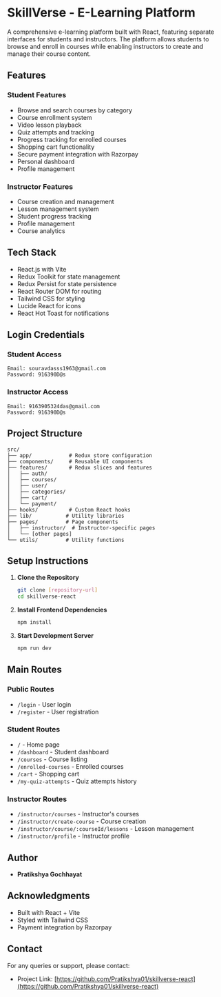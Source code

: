 # SkillVerse - E-Learning Platform

A comprehensive e-learning platform built with React, featuring separate interfaces for students and instructors. The platform allows students to browse and enroll in courses while enabling instructors to create and manage their course content.

## Features

### Student Features

- Browse and search courses by category
- Course enrollment system
- Video lesson playback
- Quiz attempts and tracking
- Progress tracking for enrolled courses
- Shopping cart functionality
- Secure payment integration with Razorpay
- Personal dashboard
- Profile management

### Instructor Features

- Course creation and management
- Lesson management system
- Student progress tracking
- Profile management
- Course analytics

## Tech Stack

- React.js with Vite
- Redux Toolkit for state management
- Redux Persist for state persistence
- React Router DOM for routing
- Tailwind CSS for styling
- Lucide React for icons
- React Hot Toast for notifications

## Login Credentials

### Student Access

```
Email: souravdasss1963@gmail.com
Password: 916390D@s
```

### Instructor Access

```
Email: 9163905324das@gmail.com
Password: 916390D@s
```

## Project Structure

```
src/
├── app/            # Redux store configuration
├── components/     # Reusable UI components
├── features/       # Redux slices and features
│   ├── auth/
│   ├── courses/
│   ├── user/
│   ├── categories/
│   ├── cart/
│   └── payment/
├── hooks/          # Custom React hooks
├── lib/           # Utility libraries
├── pages/         # Page components
│   ├── instructor/  # Instructor-specific pages
│   └── [other pages]
└── utils/         # Utility functions
```

## Setup Instructions

1. **Clone the Repository**

   ```bash
   git clone [repository-url]
   cd skillverse-react
   ```

2. **Install Frontend Dependencies**

   ```bash
   npm install
   ```

3. **Start Development Server**
   ```bash
   npm run dev
   ```

## Main Routes

### Public Routes

- `/login` - User login
- `/register` - User registration

### Student Routes

- `/` - Home page
- `/dashboard` - Student dashboard
- `/courses` - Course listing
- `/enrolled-courses` - Enrolled courses
- `/cart` - Shopping cart
- `/my-quiz-attempts` - Quiz attempts history

### Instructor Routes

- `/instructor/courses` - Instructor's courses
- `/instructor/create-course` - Course creation
- `/instructor/course/:courseId/lessons` - Lesson management
- `/instructor/profile` - Instructor profile

## Author

- **Pratikshya Gochhayat**

## Acknowledgments

- Built with React + Vite
- Styled with Tailwind CSS
- Payment integration by Razorpay

## Contact

For any queries or support, please contact:

- Project Link: [https://github.com/Pratikshya01/skillverse-react](https://github.com/Pratikshya01/skillverse-react)
